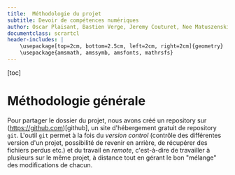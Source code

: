 ```yaml
---
title:  Méthodologie du projet
subtitle: Devoir de compétences numériques
author: Oscar Plaisant, Bastien Verge, Jeremy Couturet, Noe Matuszenski, Yanis Dezzaz
documentclass: scrartcl
header-includes: |
    \usepackage[top=2cm, bottom=2.5cm, left=2cm, right=2cm]{geometry}
    \usepackage{amsmath, amssymb, amsfonts, mathrsfs}
---
```


[toc]

# Méthodologie générale

Pour partager le dossier du projet, nous avons créé un repository sur (https://github.com)[github], un site d'hébergement gratuit de repository `git`.
L'outil `git` permet à la fois du _version control_ (contrôle des différentes version d'un projet, possibilité de revenir en arrière, de récupérer des fichiers perdus etc.) et du travail en _remote_, c'est-à-dire de travailler à plusieurs sur le même projet, à distance tout en gérant le bon "mélange" des modifications de chacun.



